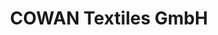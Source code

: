 ---
title: "COWAN Textiles GmbH"
url: /guben/cowan-textiles-gmbh-friedrich-schiller-strasse/
shop: Möbel
---